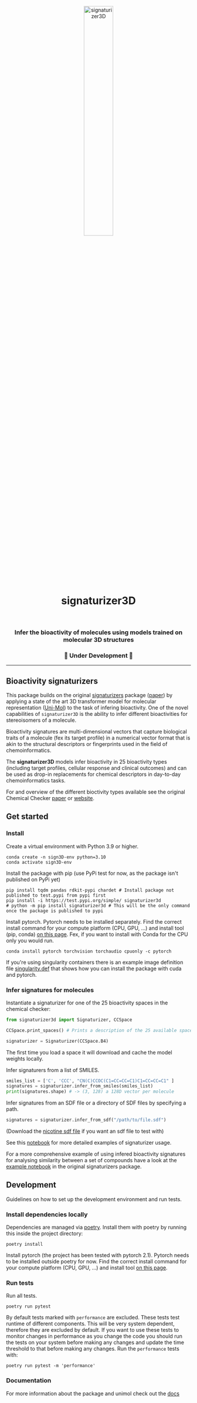 <div align="center">
    <img src="https://github.com/aksell/test-pytorch-modelhub/assets/22766894/e4e223f1-66d8-4a85-ad4e-6e5849917a2c" alt="signaturizer3D" width="40%"/>
    <center><h1>signaturizer3D</h1></center>
</div>

<br/>

<div align="center">
<h3>Infer the bioactivity of molecules using models trained on molecular 3D structures</h3>
<h3><strong>🚧 Under Development 🚧</strong></h3>
</div>


---
## Bioactivity signaturizers

This package builds on the original [signaturizers](https://gitlabsbnb.irbbarcelona.org/packages/signaturizer) package ([paper](https://www.nature.com/articles/s41467-021-24150-4)) by applying a state of the art 3D transformer model for molecular representation ([Uni-Mol](https://github.com/dptech-corp/Uni-Mol/tree/main/unimol)) to the task of infering bioactivity. One of the novel capabilities of `signaturizer3D` is the 
ability to infer different bioactivities for stereoisomers of a molecule.

Bioactivity signatures are multi-dimensional vectors that capture biological
traits of a molecule (fex its target profile) in a numerical vector
format that is akin to the structural descriptors or fingerprints used in the
field of chemoinformatics.

The **signaturizer3D** models infer bioactivity in 25 bioactivity types (including
target profiles, cellular response and clinical outcomes) and can be used as
drop-in replacements for chemical descriptors in day-to-day chemoinformatics
tasks.

For and overview of the different bioctivity types available see the original Chemical
 Checker [paper](https://www.nature.com/articles/s41587-020-0502-7) or [website](https://chemicalchecker.com/).
## Get started

### Install
Create a virtual environment with Python 3.9 or higher.
```shell
conda create -n sign3D-env python=3.10
conda activate sign3D-env
```
Install the package with pip (use PyPi test for now, as the package isn't published on PyPi yet)
```shell
pip install tqdm pandas rdkit-pypi chardet # Install package not published to test.pypi from pypi first
pip install -i https://test.pypi.org/simple/ signaturizer3d
# python -m pip install signaturizer3d # This will be the only command once the package is published to pypi
```
Install pytorch. Pytorch needs to be installed separately. Find the correct install
command for your compute platform (CPU, GPU, ...) and install tool (pip, conda) [on this page](https://pytorch.org/get-started/locally/).
Fex, if you want to install with Conda for the CPU only you would run.
```shell
conda install pytorch torchvision torchaudio cpuonly -c pytorch
```

If you're using singularity containers there is an example image definition file [singularity.def](https://gitlabsbnb.irbbarcelona.org/alenes/signaturizer3d/-/blob/main/singularity.def) that shows how you can install
the package with cuda and pytorch.
### Infer signatures for molecules
Instantiate a signaturizer for one of the 25 bioactivity spaces in the chemical checker:
```python
from signaturizer3d import Signaturizer, CCSpace

CCSpace.print_spaces() # Prints a description of the 25 available spaces

signaturizer = Signaturizer(CCSpace.B4)
```
The first time you load a space it will download and cache the model weights
locally.

Infer signaturers from a list of SMILES.
```python
smiles_list = ['C', 'CCC', "CN(C)CCOC(C1=CC=CC=C1)C1=CC=CC=C1" ]
signatures = signaturizer.infer_from_smiles(smiles_list)
print(signatures.shape) # -> (3, 128) a 128D vector per molecule
```

Infer signatures from an SDF file or a directory of SDF files by specifying a path.
```python
signatures = signaturizer.infer_from_sdf("/path/to/file.sdf")
```
(Download the [nicotine sdf file](https://static.molinstincts.com/sdf_3d/nicotine-3D-structure-CT1000158073.sdf) if you want an sdf file to test with)

See this [notebook](https://gitlabsbnb.irbbarcelona.org/alenes/signaturizer3d/-/blob/main/notebooks/infer_signatures.ipynb) for more detailed examples of signaturizer usage.

For a more comprehensive example of using infered bioactivity signatures for analysing similarity between a set of compounds 
have a look at the [example notebook](https://gitlabsbnb.irbbarcelona.org/packages/signaturizer/-/blob/master/notebook/signaturizer.ipynb) in the original signaturizers package.

## Development
Guidelines on how to set up the development environment and run tests.

### Install dependencies locally
Dependencies are managed via [poetry](https://python-poetry.org/). Install them with poetry by running this inside
the project directory:
```shell
poetry install
```

Install pytorch (the project has been tested with pytorch 2.1). Pytorch needs to be installed outside poetry for now. Find the correct install
command for your compute platform (CPU, GPU, ...) and install tool [on this page](https://pytorch.org/get-started/locally/).

### Run tests
Run all tests.
```shell
poetry run pytest
```

By default tests marked with `performance` are excluded. These tests test runtime of different
components. This will be very system dependent, therefore they are excluded by default.
If you want to use these tests to monitor changes in performance as you change the code you
should run the tests on your system before making any changes and update the time threshold to
that before making any changes. 
Run the `performance` tests with:
```shell
poetry run pytest -m 'performance'
```

### Documentation
For more information about the package and unimol check out the [docs](docs/index.md)